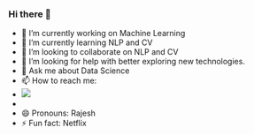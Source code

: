 ### Hi there 👋

<!--
**rajeshpabbati/rajeshpabbati** is a ✨ _special_ ✨ repository because its `README.md` (this file) appears on your GitHub profile.-->

<!--Here are some ideas to get you started:-->

- 🔭 I’m currently working on Machine Learning
- 🌱 I’m currently learning NLP and CV
- 👯 I’m looking to collaborate on NLP and CV
- 🤔 I’m looking for help with better exploring new technologies.
- 💬 Ask me about Data Science
- 📫 How to reach me: 
- <a href="https://www.linkedin.com/in/rajeshpabbati/"> 
  <img src="https://img.shields.io/badge/LinkedIn-0077B5?style=for-the-badge&logo=linkedin&logoColor=white" target="_blank"> 
- </a>
- 😄 Pronouns: Rajesh
- ⚡ Fun fact: Netflix
